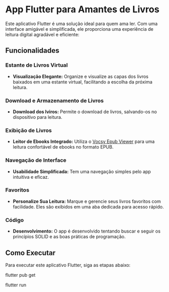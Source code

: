 # App Flutter para Amantes de Livros

Este aplicativo Flutter é uma solução ideal para quem ama ler. Com uma interface amigável e simplificada, ele proporciona uma experiência de leitura digital agradável e eficiente:

## Funcionalidades

### Estante de Livros Virtual

- **Visualização Elegante:** Organize e visualize as capas dos livros baixados em uma estante virtual, facilitando a escolha da próxima leitura.

### Download e Armazenamento de Livros

- **Download dos lviros:** Permite o download de livros, salvando-os no dispositivo para leitura.

### Exibição de Livros

- **Leitor de Ebooks Integrado:** Utiliza o [Vocsy Epub Viewer](https://pub.dev/packages/vocsy_epub_viewer) para uma leitura confortável de ebooks no formato EPUB.

### Navegação de Interface

- **Usabilidade Simplificada:** Tem uma navegação simples pelo app intuitiva e eficaz.

### Favoritos

- **Personalize Sua Leitura:** Marque e gerencie seus livros favoritos com facilidade. Eles são exibidos em uma aba dedicada para acesso rápido.

### Código

- **Desenvolvimento:** O app é desenvolvido tentando buscar e seguir os princípios SOLID e as boas práticas de programação.

## Como Executar

Para executar este aplicativo Flutter, siga as etapas abaixo:

flutter pub get

flutter run
